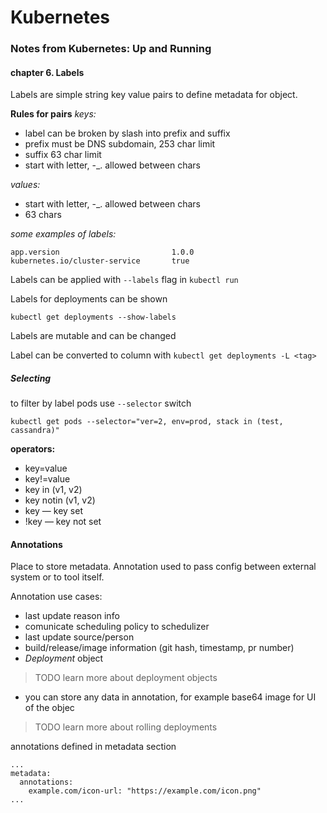 # Kubernetes
### Notes from Kubernetes: Up and Running
#### chapter 6. Labels
Labels are simple string key value pairs to define metadata for object.

**Rules for pairs**
_keys:_
* label can be broken by slash into prefix and suffix
* prefix must be DNS subdomain, 253 char limit
* suffix 63 char limit
* start with letter, -_. allowed between chars

_values:_
* start with letter, -_. allowed between chars
* 63 chars

_some examples of labels:_
```
app.version                         1.0.0
kubernetes.io/cluster-service       true
```

Labels can be applied with `--labels` flag in `kubectl run` 

Labels for deployments can be shown
```
kubectl get deployments --show-labels
```

Labels are mutable and can be changed

Label can be converted to column with `kubectl get deployments -L <tag>`

##### Selecting
to filter by label pods use `--selector` switch
```
kubectl get pods --selector="ver=2, env=prod, stack in (test, cassandra)"
```

**operators:**
* key=value
* key!=value
* key in (v1, v2)
* key notin (v1, v2)
* key — key set
* !key — key not set


#### Annotations
Place to store metadata.
Annotation used to pass config between external system or to tool itself.

Annotation use cases:
* last update reason info
* comunicate scheduling policy to schedulizer
* last update source/person
* build/release/image information (git hash, timestamp, pr number)
* _Deployment_ object
>TODO learn more about deployment objects
* you can store any data in annotation, for example base64 image for UI of the objec
>TODO learn more about rolling deployments

annotations defined in metadata section
```
...
metadata:
  annotations:
    example.com/icon-url: "https://example.com/icon.png"
...
```
